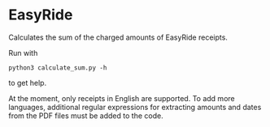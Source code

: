 # EasyRide
Calculates the sum of the charged amounts of EasyRide receipts.

Run with
```
python3 calculate_sum.py -h
```
to get help.

At the moment, only receipts in English are supported. To add more languages, additional regular expressions for extracting amounts and dates from the PDF files must be added to the code.
